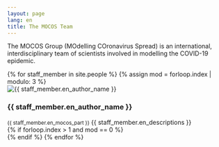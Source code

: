 ```yaml
---
layout: page
lang: en
title: The MOCOS Team
---
```

<p>The MOCOS Group (MOdelling COronavirus Spread) is an international, interdisciplinary team of scientists involved in modelling the COVID-19 epidemic.</p>

<div class="row">
{% for staff_member in site.people %}
{% assign mod = forloop.index | modulo: 3 %}
<div class="4u 12u$(medium) member">
    <span class="image">
        <img src="../assets/images/team/{{ staff_member.img_name }}" alt="{{ staff_member.en_author_name }}" />
        <h3>{{ staff_member.en_author_name }}</h3>
        <small>{{ staff_member.en_mocos_part }}</small>    
    </span>
  	{{ staff_member.en_descriptions }}
</div>
{% if forloop.index > 1 and mod == 0 %}</div><div class="row">{% endif %}
{% endfor %}
</div>
